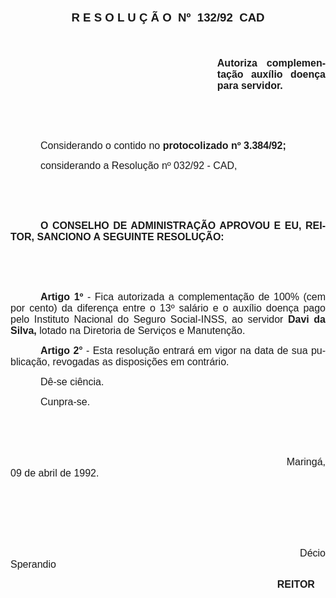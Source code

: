 <body lang=PT-BR style='tab-interval:36.0pt'>

<div class=Section1>

<p class=MsoNormal align=center style='text-align:center'><b style='mso-bidi-font-weight:
normal'><span style='font-size:14.0pt;font-family:Arial'>R E S O L U Ç Ã O <span
style='mso-spacerun:yes'> </span>Nº<span style='mso-spacerun:yes'> 
</span>132/92  CAD<o:p></o:p></span></b></p>

<p class=MsoNormal><b style='mso-bidi-font-weight:normal'><span
style='font-size:12.0pt;font-family:Arial'><o:p>&nbsp;</o:p></span></b></p>

<p class=MsoNormal style='margin-left:248.1pt;text-align:justify'><b
style='mso-bidi-font-weight:normal'><span style='font-size:12.0pt;font-family:
Arial'>Autoriza complementação auxílio doença para servidor.<o:p></o:p></span></b></p>

<p class=MsoNormal style='text-align:justify'><span style='font-size:12.0pt;
font-family:Arial'><o:p>&nbsp;</o:p></span></p>

<p class=MsoNormal style='text-align:justify'><span style='font-size:12.0pt;
font-family:Arial'><o:p>&nbsp;</o:p></span></p>

<p class=MsoNormal style='text-align:justify;text-indent:36.0pt'><span
style='font-size:12.0pt;font-family:Arial'>Considerando o contido no <b
style='mso-bidi-font-weight:normal'>protocolizado nº 3.384/92;<o:p></o:p></b></span></p>

<p class=MsoNormal style='text-align:justify;text-indent:36.0pt'><span
style='font-size:12.0pt;font-family:Arial'>considerando a Resolução nº 032/92 -
CAD,<o:p></o:p></span></p>

<p class=MsoNormal style='text-align:justify'><span style='font-size:12.0pt;
font-family:Arial'><o:p>&nbsp;</o:p></span></p>

<p class=MsoNormal style='text-align:justify'><span style='font-size:12.0pt;
font-family:Arial'><o:p>&nbsp;</o:p></span></p>

<p class=MsoNormal style='text-align:justify;text-indent:36.0pt'><b
style='mso-bidi-font-weight:normal'><span style='font-size:12.0pt;font-family:
Arial'>O CONSELHO DE ADMINISTRAÇÃO APROVOU E EU, REITOR, SANCIONO A SEGUINTE
RESOLUÇÃO:<o:p></o:p></span></b></p>

<p class=MsoNormal style='text-align:justify'><span style='font-size:12.0pt;
font-family:Arial'><o:p>&nbsp;</o:p></span></p>

<p class=MsoNormal style='text-align:justify'><span style='font-size:12.0pt;
font-family:Arial'><o:p>&nbsp;</o:p></span></p>

<p class=MsoNormal style='text-align:justify;text-indent:36.0pt'><b
style='mso-bidi-font-weight:normal'><span style='font-size:12.0pt;font-family:
Arial'>Artigo 1º</span></b><span style='font-size:12.0pt;font-family:Arial'> -
Fica autorizada a complementação de 100% (cem por cento) da diferença entre o
13º salário e o auxílio doença pago pelo Instituto Nacional do Seguro
Social-INSS, ao servidor <b style='mso-bidi-font-weight:normal'>Davi da Silva,</b>
lotado na Diretoria de Serviços e Manutenção.<o:p></o:p></span></p>

<p class=MsoNormal style='text-align:justify;text-indent:36.0pt'><b
style='mso-bidi-font-weight:normal'><span style='font-size:12.0pt;font-family:
Arial'>Artigo 2°</span></b><span style='font-size:12.0pt;font-family:Arial'> -
Esta resolução entrará em vigor na data de sua publicação, revogadas as disposições
em contrário.<o:p></o:p></span></p>

<p class=MsoNormal style='text-align:justify;text-indent:36.0pt'><span
style='font-size:12.0pt;font-family:Arial'>Dê-se ciência.<o:p></o:p></span></p>

<p class=MsoNormal style='text-align:justify;text-indent:36.0pt'><span
style='font-size:12.0pt;font-family:Arial'>Cunpra-se.<o:p></o:p></span></p>

<p class=MsoNormal style='text-align:justify;text-indent:36.0pt'><span
style='font-size:12.0pt;font-family:Arial'><o:p>&nbsp;</o:p></span></p>

<p class=MsoNormal style='text-align:justify;text-indent:36.0pt'><span
style='font-size:12.0pt;font-family:Arial'><o:p>&nbsp;</o:p></span></p>

<p class=MsoNormal style='text-align:justify;text-indent:36.0pt'><span
style='font-size:12.0pt;font-family:Arial'><span style='mso-tab-count:7'>                                                                                    </span>Maringá,
09 de abril de 1992.<o:p></o:p></span></p>

<p class=MsoNormal style='text-align:justify;text-indent:36.0pt'><span
style='font-size:12.0pt;font-family:Arial'><o:p>&nbsp;</o:p></span></p>

<p class=MsoNormal style='text-align:justify;text-indent:36.0pt'><span
style='font-size:12.0pt;font-family:Arial'><o:p>&nbsp;</o:p></span></p>

<p class=MsoNormal style='text-align:justify;text-indent:36.0pt'><span
style='font-size:12.0pt;font-family:Arial'><o:p>&nbsp;</o:p></span></p>

<p class=MsoNormal style='text-align:justify;text-indent:36.0pt'><span
style='font-size:12.0pt;font-family:Arial'><span style='mso-tab-count:7'>                                                                                    </span>Décio
Sperandio<o:p></o:p></span></p>

<p class=MsoNormal style='text-align:justify'><span style='font-size:12.0pt;
font-family:Arial'><span style='mso-tab-count:8'>                                                                                                </span><b
style='mso-bidi-font-weight:normal'>REITOR<o:p></o:p></b></span></p>

</div>

</body>

